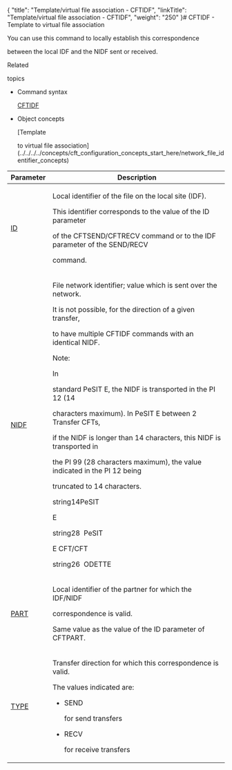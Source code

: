 {
    "title": "Template/virtual file association - CFTIDF",
    "linkTitle": "Template/virtual file association - CFTIDF",
    "weight": "250"
}# <span id="kanchor18"></span><span id="CFTIDF"></span>CFTIDF - Template to virtual file association

<span id="About_the_CFTIDF_Command"></span>You can use this command to locally establish this correspondence
between the local IDF and the NIDF sent or received.

Related
topics

-   Command syntax
    [CFTIDF](../../../command_summary)
-   Object concepts
    [Template
    to virtual file association](../../../../concepts/cft_configuration_concepts_start_here/network_file_identifier_concepts)

<table data-cellspacing="0">
<thead>
<tr class="header">
<th>Parameter</th>
<th>Description</th>
</tr>
</thead>
<tbody>
<tr class="odd">
<td><p><a href="../../../command_summary/parameter_intro/id">ID</a></p></td>
<td><p>Local identifier of the file on the local site (IDF).</p>
<p>This identifier corresponds to the value of the ID parameter
of the CFTSEND/CFTRECV command or to the IDF parameter of the SEND/RECV
command.</p></td>
</tr>
<tr class="even">
<td><p><a href="../../../command_summary/parameter_intro/nidf">NIDF</a></p></td>
<td><p>File network identifier; value which is sent over the network.</p>
<p>It is not possible, for the direction of a given transfer,
to have multiple CFTIDF commands with an identical NIDF.</p>
<p>Note:
In
standard PeSIT E, the NIDF is transported in the PI 12 (14
characters maximum). In PeSIT E between 2 Transfer CFTs,
if the NIDF is longer than 14 characters, this NIDF is transported in
the PI 99 (28 characters maximum), the value indicated in the PI 12 being
truncated to 14 characters.</p>
<p>string14PeSIT
E</p>
<p>string28  PeSIT
E CFT/CFT</p>
<p>string26  ODETTE</p></td>
</tr>
<tr class="odd">
<td><p><a href="../../../command_summary/parameter_intro/part">PART</a></p></td>
<td><p>Local identifier of the partner for which the IDF/NIDF
correspondence is valid.</p>
<p>Same value as the value of the ID parameter of CFTPART.</p></td>
</tr>
<tr class="even">
<td><p><a href="../../../command_summary/parameter_intro/type">TYPE</a></p></td>
<td><p>Transfer direction for which this correspondence is valid.</p>
<p>The values indicated are:</p>
<ul>
<li>SEND
for send transfers</li>
<li>RECV
for receive transfers</li>
</ul></td>
</tr>
</tbody>
</table>
